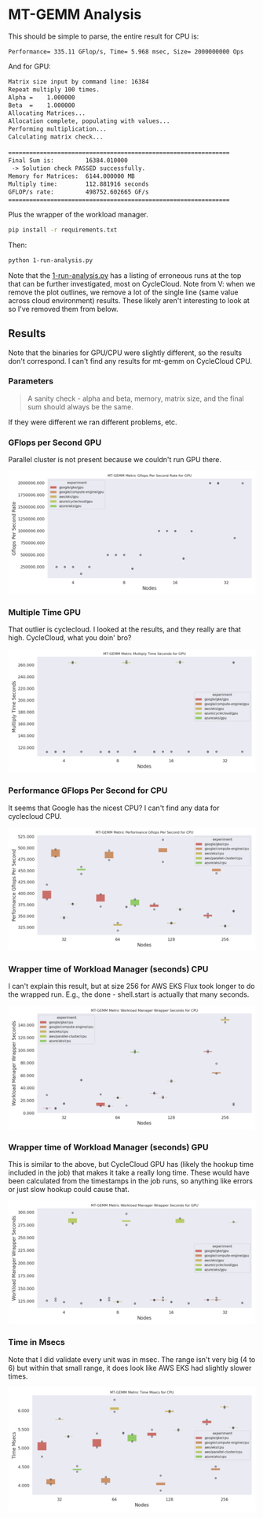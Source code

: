 # MT-GEMM Analysis

This should be simple to parse, the entire result for CPU is:

```console
Performance= 335.11 GFlop/s, Time= 5.968 msec, Size= 2000000000 Ops
```

And for GPU:

```console
Matrix size input by command line: 16384
Repeat multiply 100 times.
Alpha =    1.000000
Beta  =    1.000000
Allocating Matrices...
Allocation complete, populating with values...
Performing multiplication...
Calculating matrix check...

===============================================================
Final Sum is:         16384.010000
 -> Solution check PASSED successfully.
Memory for Matrices:  6144.000000 MB
Multiply time:        112.881916 seconds
GFLOP/s rate:         498752.602665 GF/s
===============================================================
```

Plus the wrapper of the workload manager.

```bash
pip install -r requirements.txt
```

Then:

```bash
python 1-run-analysis.py
```

Note that the [1-run-analysis.py](1-run-analysis.py) has a listing of erroneous runs at the top that can be further investigated, most on CycleCloud. 
Note from V: when we remove the plot outlines, we remove a lot of the single line (same value across cloud environment) results. These likely aren't interesting to look at so I've removed them from below.

## Results

Note that the binaries for GPU/CPU were slightly different, so the results don't correspond.
I can't find any results for mt-gemm on CycleCloud CPU.

### Parameters

> A sanity check - alpha and beta, memory, matrix size, and the final sum should always be the same.

If they were different we ran different problems, etc.

### GFlops per Second GPU

Parallel cluster is not present because we couldn't run GPU there.

![data/img/mt-gemm-gflops_per_second_rate-gpu.png](data/img/mt-gemm-gflops_per_second_rate-gpu.png)

### Multiple Time GPU

That outlier is cyclecloud. I looked at the results, and they really are that high. CycleCloud, what you doin' bro?

![data/img/mt-gemm-multiply_time_seconds-gpu.png](data/img/mt-gemm-multiply_time_seconds-gpu.png)

### Performance GFlops Per Second for CPU

It seems that Google has the nicest CPU? I can't find any data for cyclecloud CPU.

![data/img/mt-gemm-performance_gflops_per_second-cpu.png](data/img/mt-gemm-performance_gflops_per_second-cpu.png)

### Wrapper time of Workload Manager (seconds) CPU

I can't explain this result, but at size 256 for AWS EKS Flux took longer to do the wrapped run. E.g., the done - shell.start is actually that many seconds.

![data/img/mt-gemm-workload_manager_wrapper_seconds-cpu.png](data/img/mt-gemm-workload_manager_wrapper_seconds-cpu.png)

### Wrapper time of Workload Manager (seconds) GPU

This is similar to the above, but CycleCloud GPU has (likely the hookup time included in the job) that makes it take a really long time. These would have been calculated from the timestamps in the job runs, so anything like errors or just slow hookup could cause that.

![data/img/mt-gemm-workload_manager_wrapper_seconds-gpu.png](data/img/mt-gemm-workload_manager_wrapper_seconds-gpu.png)

### Time in Msecs

Note that I did validate every unit was in msec. The range isn't very big (4 to 6) but within that small range, it does look like AWS EKS had slightly slower times.

![data/img/mt-gemm-time_msecs-cpu.png](data/img/mt-gemm-time_msecs-cpu.png)
